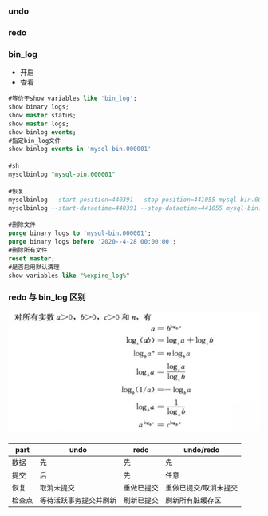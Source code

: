 ### undo

### redo

### bin_log
* 开启
* 查看
```sql
#等价于show variables like 'bin_log';
show binary logs;
show master status;
show master logs;
show binlog events;
#指定bin_log文件
show binlog events in 'mysql-bin.000001'

#sh
mysqlbinlog "mysql-bin.000001"

#恢复
mysqlbinlog --start-position=440391 --stop-position=441055 mysql-bin.000001 -uroot -p -S /tmp/mysql3307.sock
mysqlbinlog --start-dataetime=440391 --stop-dataetime=441055 mysql-bin.000001 -uroot -p -S /tmp/mysql3307.sock

#删除文件
purge binary logs to 'mysql-bin.000001';
purge binary logs before '2020--4-28 00:00:00';
#删除所有文件
reset master;
#是否启用默认清理
show variables like "%expire_log%"

```

### redo 与 bin_log 区别
![log](./image/log.png)



### 
part|undo|redo|undo/redo
----|----|----|-----
数据|先  | 先 | 先
提交|后  | 先 | 任意
恢复|取消未提交|重做已提交|重做已提交/取消未提交
检查点|等待活跃事务提交并刷新|刷新已提交|刷新所有脏缓存区

